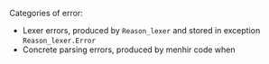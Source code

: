 Categories of error:

- Lexer errors, produced by `Reason_lexer` and stored in exception
  `Reason_lexer.Error`
- Concrete parsing errors, produced by menhir code when 
  
